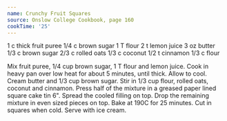 ```yaml
---
name: Crunchy Fruit Squares
source: Onslow College Cookbook, page 160
cookTime: '25'
---
```


1 c thick fruit puree
1/4 c brown sugar
1 T flour
2 t lemon juice
3 oz butter
1/3 c brown sugar
2/3 c rolled oats
1/3 c coconut
1/2 t cinnamon
1/3 c flour

Mix fruit puree, 1/4 cup brown sugar, 1 T flour and lemon juice.  Cook in heavy pan over low heat for about 5 minutes, until thick.  Allow to cool.  Cream butter and 1/3 cup brown sugar.  Stir in 1/3 cup flour, rolled oats, coconut and cinnamon.  Press half of the mixture in a greased paper lined square cake tin 6".  Spread the cooled filling on top.  Drop the remaining mixture in even sized pieces on top.  Bake at 190C for 25 minutes.  Cut in squares when cold.  Serve with ice cream.

